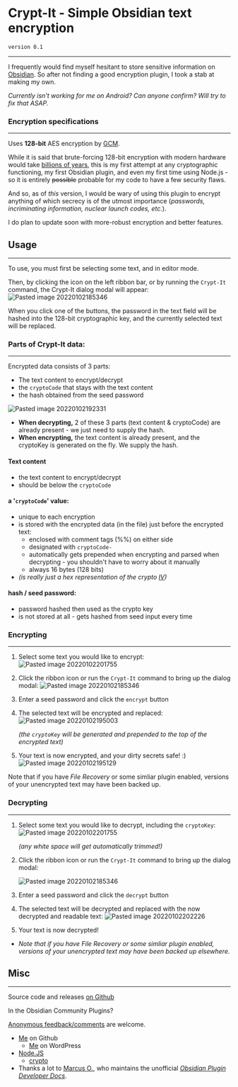 # Crypt-It - Simple Obsidian text encryption
`version 0.1`

---

I frequently would find myself hesitant to store sensitive information on [Obsidian](https://obsidian.md/). So after not finding a good encryption plugin, I took a stab at making my own.

*Currently isn't working for me on Android? Can anyone confirm? Will try to fix that ASAP.*

### Encryption specifications
---

Uses **128-bit** AES encryption by [GCM](https://en.wikipedia.org/wiki/Galois/Counter_Mode).

While it is said that brute-forcing 128-bit encryption with modern hardware would take [billions of years](https://medium.com/@drgutteridge/whats-the-deal-with-encryption-strength-is-128-bit-encryption-enough-or-do-you-need-more-3338b53f1e3d), this is my first attempt at any cryptographic functioning, my first Obsidian plugin, and even my first time using Node.js - so it is entirely ~~possible~~ probable for my code to have a few security flaws.

And so, as of *this* version, I would be wary of using this plugin to encrypt anything of which secrecy is of the utmost importance (*passwords, incriminating information, nuclear launch codes, etc.*).

I do plan to update soon with more-robust encryption and better features.

## Usage
---

To use, you must first be selecting some text, and in editor mode.

Then, by clicking the icon on the left ribbon bar, or by running the  `Crypt-It`  command, the Crypt-It dialog modal will appear:
![Pasted image 20220102185346](https://user-images.githubusercontent.com/54555500/147898434-be6ffc8b-7e8e-4e81-b278-efdc9c609818.png)


When you click one of the buttons, the password in the text field will be hashed into the 128-bit cryptographic key, and the currently selected text will be replaced.

### **Parts of Crypt-It data:**
---

Encrypted data consists of 3 parts:
- The text content to encrypt/decrypt
- the `cryptoCode` that stays with the text content
- the hash obtained from the seed password

![Pasted image 20220102192331](https://user-images.githubusercontent.com/54555500/147898428-31b59f40-850e-406e-8af7-146a887c2c64.png)

- **When decrypting,** 2 of these 3 parts (text content & cryptoCode) are already present - we just need to supply the hash.
- **When encrypting,** the text content is already present, and the cryptoKey is generated on the fly. We supply the hash. 



#### Text content
- the text content to encrypt/decrypt
- should be below the `cryptoCode`


#### **a '`cryptoCode`' value**:
- unique to each encryption
- is stored with the encrypted data (in the file) just before the encrypted text:
	- enclosed with comment tags (\%\%) on either side
	- designated with `cryptoCode-`
	-  automatically gets prepended when encrypting and parsed when decrypting - you shouldn't have to worry about it manually
	-  always 16 bytes (128 bits)
-  *(is really just a hex representation of the crypto [IV](https://en.wikipedia.org/wiki/Initialization_vector))*



#### **hash / seed password**:
- password hashed then used as the crypto key
- is not stored at all - gets hashed from seed input every time




### Encrypting
---

1. Select some text you would like to encrypt:
	![Pasted image 20220102201755](https://user-images.githubusercontent.com/54555500/147898263-c5dd6dbb-c120-43ca-82a5-ad59e6f0fd61.png)


2. Click the ribbon icon or run the `Crypt-It` command to bring up the dialog modal:
	![Pasted image 20220102185346](https://user-images.githubusercontent.com/54555500/147898249-b19b1df8-3009-481c-8b02-c73da0baf9af.png)

	
3. Enter a seed password and click the `encrypt` button

4. The selected text will be encrypted and replaced:
	![Pasted image 20220102195003](https://user-images.githubusercontent.com/54555500/147898278-1fa5c4f2-1b9e-4298-ac9a-e7acc4ebe67c.png)
	
	*(the `cryptoKey` will be generated and prepended to the top of the encrypted text)*

5. Your text is now encrypted, and your dirty secrets safe!   :)
	![Pasted image 20220102195129](https://user-images.githubusercontent.com/54555500/147898346-b58982f2-ab9c-4fec-b55a-3734643c5420.png)

	


Note that if you have *File Recovery* or some simliar plugin enabled, versions of your unencrypted text may have been backed up.


### Decrypting
---

1. Select some text you would like to decrypt, including the `cryptoKey`:
	![Pasted image 20220102201755](https://user-images.githubusercontent.com/54555500/147898367-68ab8312-77cc-4e4c-880e-6f984056a689.png)

	*(any white space will get automatically trimmed!)*


2. Click the ribbon icon or run the `Crypt-It` command to bring up the dialog modal:

	![Pasted image 20220102185346](https://user-images.githubusercontent.com/54555500/147898363-54cac967-a6f8-4645-b4b9-2a7a33535705.png)

	
3. Enter a seed password and click the `decrypt` button

4. The selected text will be decrypted and replaced with the now decrypted and readable text:
	![Pasted image 20220102202226](https://user-images.githubusercontent.com/54555500/147898386-9795c485-b683-4699-9692-8fa38891f370.png)


5. Your text is now decrypted!
	


- *Note that if you have *File Recovery* or some simliar plugin enabled, versions of your unencrypted text may have been backed up elsewhere.*



## Misc
---

Source code and releases [on Github](https://github.com/cheeseonamonkey/obsPlug) 

In the Obsidian Community Plugins?
		
[Anonymous feedback/comments](https://freesuggestionbox.com/pub/fmdkdnm) are welcome.

- [Me](https://github.com/cheeseonamonkey) on Github
	- [Me](www.alexanderhuso.wordpress.com) on WordPress
- [Node.JS](https://nodejs.org/en/)
	- [crypto](https://nodejs.org/api/crypto.html)
- Thanks a lot to [Marcus O.](https://github.com/marcusolsson), who maintains the unofficial *[Obsidian Plugin Developer Docs](https://marcus.se.net/obsidian-plugin-docs/)*.
